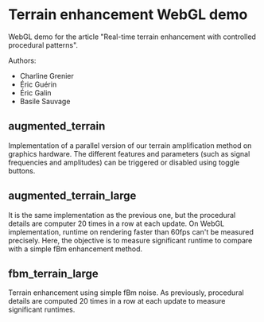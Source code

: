 # Terrain enhancement WebGL demo

WebGL demo for the article "Real-time terrain enhancement with controlled procedural patterns".

Authors: 
- Charline Grenier
- Éric Guérin
- Éric Galin
- Basile Sauvage


## augmented_terrain
Implementation of a parallel version of our terrain amplification method on graphics hardware. 
The different features and parameters (such as signal frequencies and amplitudes) can be triggered or disabled using toggle buttons.


## augmented_terrain_large
It is the same implementation as the previous one, but the procedural details are computer 20 times in a row at each update.
On WebGL implementation, runtime on rendering faster than 60fps can't be measured precisely.
Here, the objective is to measure significant runtime to compare with a simple fBm enhancement method.


## fbm_terrain_large
Terrain enhancement using simple fBm noise.
As previously, procedural details are computed 20 times in a row at each update to measure significant runtimes.
